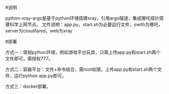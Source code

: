 #说明

python-xray-argo是基于python环境搭建xray，引用argo隧道，集成哪吒探针搭建科学上网节点。
文件说明：app.py，start.sh为必要运行文件，swith为哪吒，server为cloudfared，web为xray

#部署

方式一：常规python环境，例如游戏平台玩具，只需上传app.py和start.sh两个文件即可，需授权777。

方式二：容器平台：文件+命令结合，需root权限，上传app.py和start.sh两个文件，运行python app.py即可。

方式三：docker部署。
